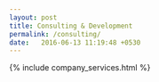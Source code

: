 ```yaml
---
layout: post
title: Consulting & Development
permalink: /consulting/
date:   2016-06-13 11:19:48 +0530
---
```

{% include company_services.html %}

